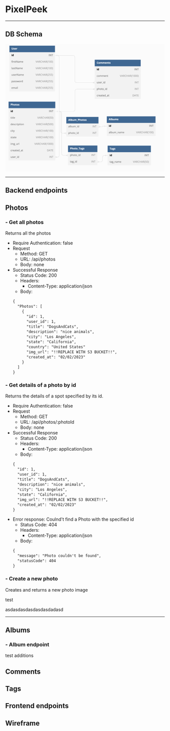 # PixelPeek

---

## DB Schema

![dbschema](images/DB-Schema.png)

---

## Backend endpoints

## Photos

### - Get all photos

Returns all the photos

- Require Authentication: false
- Request
  - Method: GET
  - URL: /api/photos
  - Body: none
- Successful Response
  - Status Code: 200
  - Headers:
    - Content-Type: application/json
  - Body:
  ```
  {
    "Photos": [
      {
        "id": 1,
        "user_id": 1,
        "title": "DogsAndCats",
        "description": "nice animals",
        "city": "Los Angeles",
        "state": "California",
        "country": "United States"
        "img_url": "!!REPLACE WITH S3 BUCKET!!",
        "created_at": "02/02/2023"
      }
    ]
  }
  ```

### - Get details of a photo by id

Returns the details of a spot specified by its id.

- Require Authentication: false
- Request
  - Method: GET
  - URL: /api/photos/:photoId
  - Body: none
- Successful Response
  - Status Code: 200
  - Headers:
    - Content-Type: application/json
  - Body:
  ```
  {
    "id": 1,
    "user_id": 1,
    "title": "DogsAndCats",
    "description": "nice animals",
    "city": "Los Angeles",
    "state": "California",
    "img_url": "!!REPLACE WITH S3 BUCKET!!",
    "created_at": "02/02/2023"
  }
  ```

* Error response: Coulnd't find a Photo with the specified id
  - Status Code: 404
  - Headers:
    - Content-Type: application/json
  * Body:
  ```
  {
    "message": "Photo couldn't be found",
    "statusCode": 404
  }
  ```

### - Create a new photo

Creates and returns a new photo image

test

asdasdasdasdasdasdadasd

---

## Albums

### - Album endpoint

test additions

## Comments

## Tags

## Frontend endpoints

## Wireframe
